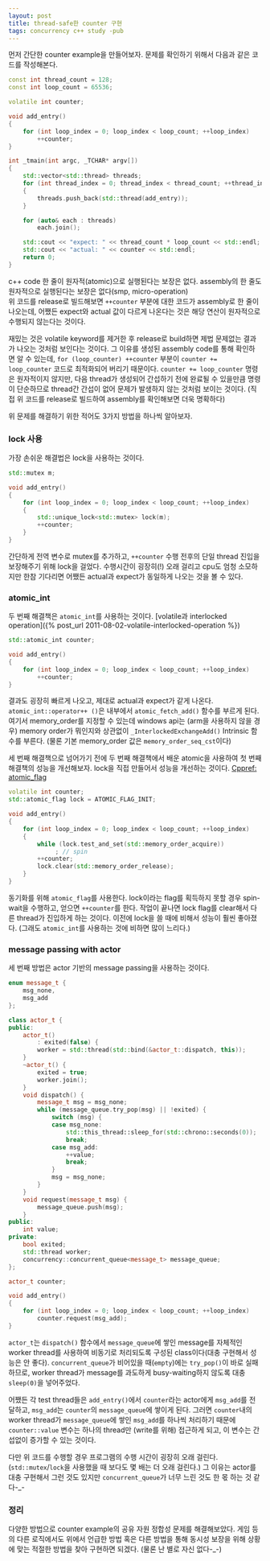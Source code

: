 ```yaml
---
layout: post
title: thread-safe한 counter 구현
tags: concurrency c++ study -pub
---
```


먼저 간단한 counter example을 만들어보자.
문제를 확인하기 위해서 다음과 같은 코드를 작성해본다.

```cpp
const int thread_count = 128;
const int loop_count = 65536;

volatile int counter;

void add_entry()
{
    for (int loop_index = 0; loop_index < loop_count; ++loop_index)
        ++counter;
}

int _tmain(int argc, _TCHAR* argv[])
{
    std::vector<std::thread> threads;
    for (int thread_index = 0; thread_index < thread_count; ++thread_index)
    {
        threads.push_back(std::thread(add_entry));
    }

    for (auto& each : threads)
        each.join();

    std::cout << "expect: " << thread_count * loop_count << std::endl;
    std::cout << "actual: " << counter << std::endl;
    return 0;
}
```

c++ code 한 줄이 원자적(atomic)으로 실행된다는 보장은 없다. assembly의 한 줄도 원자적으로 실행된다는 보장은 없다(smp, micro-operation)  
위 코드를 release로 빌드해보면 `++counter` 부분에 대한 코드가 assembly로 한 줄이 나오는데, 어쨌든 expect와 actual 값이 다르게 나온다는 것은 해당 연산이 원자적으로 수행되지 않는다는 것이다.

재밌는 것은 volatile keyword를 제거한 후 release로 build하면 제법 문제없는 결과가 나오는 것처럼 보인다는 것이다. 그 이유를 생성된 assembly code를 통해 확인하면 알 수 있는데, `for (loop_counter) ++counter` 부분이 `counter += loop_counter` 코드로 최적화되어 버리기 때문이다. `counter += loop_counter` 명령은 원자적이지 않지만, 다음 thread가 생성되어 간섭하기 전에 완료될 수 있을만큼 명령이 단순하므로 thread간 간섭이 없어 문제가 발생하지 않는 것처럼 보이는 것이다. (직접 위 코드를 release로 빌드하여 assembly를 확인해보면 더욱 명확하다)

위 문제를 해결하기 위한 적어도 3가지 방법을 하나씩 알아보자.

### lock 사용 ###

가장 손쉬운 해결법은 lock을 사용하는 것이다.

```cpp
std::mutex m;

void add_entry()
{
    for (int loop_index = 0; loop_index < loop_count; ++loop_index)
    {
        std::unique_lock<std::mutex> lock(m);
        ++counter;
    }
}
```

간단하게 전역 변수로 mutex를 추가하고, `++counter` 수행 전후의 단일 thread 진입을 보장해주기 위해 lock을 걸었다. 수행시간이 굉장히(!) 오래 걸리고 cpu도 엄청 소모하지만 한참 기다리면 어쨌든 actual과 expect가 동일하게 나오는 것을 볼 수 있다.

### atomic_int ###

두 번째 해결책은 `atomic_int`를 사용하는 것이다. [volatile과 interlocked operation]({% post_url 2011-08-02-volatile-interlocked-operation %})

```cpp
std::atomic_int counter;

void add_entry()
{
    for (int loop_index = 0; loop_index < loop_count; ++loop_index)
        ++counter;
}
```

결과도 굉장히 빠르게 나오고, 제대로 actual과 expect가 같게 나온다. `atomic_int::operator++ ()`은 내부에서 `atomic_fetch_add()` 함수를 부르게 된다. 여기서 memory_order를 지정할 수 있는데  windows api는 (arm을 사용하지 않을 경우) memory order가 뭐인지와 상관없이 `_InterlockedExchangeAdd()` Intrinsic 함수를 부른다. (물론 기본 memory_order 값은 `memory_order_seq_cst`이다)


세 번째 해결책으로 넘어가기 전에 두 번째 해결책에서 배운 atomic을 사용하여 첫 번째 해결책의 성능을 개선해보자. lock을 직접 만들어서 성능을 개선하는 것이다. [Cppref: atomic_flag](http://en.cppreference.com/w/cpp/atomic/atomic_flag)

```cpp
volatile int counter;
std::atomic_flag lock = ATOMIC_FLAG_INIT;

void add_entry()
{
    for (int loop_index = 0; loop_index < loop_count; ++loop_index)
    {
        while (lock.test_and_set(std::memory_order_acquire))
             ; // spin
        ++counter;
        lock.clear(std::memory_order_release);
    }
}
```

동기화를 위해 `atomic_flag`를 사용한다. lock이라는 flag를 획득하지 못할 경우 spin-wait을 수행하고, 얻으면 `++counter`를 한다. 작업이 끝나면 lock flag를 clear해서 다른 thread가 진입하게 하는 것이다. 이전에 lock을 쓸 때에 비해서 성능이 훨씬 좋아졌다. (그래도 `atomic_int`를 사용하는 것에 비하면 많이 느리다.)

### message passing with actor ###

세 번째 방법은 actor 기반의 message passing을 사용하는 것이다.

```cpp
enum message_t {
    msg_none,
    msg_add
};

class actor_t {
public:
    actor_t() 
        : exited(false) {
        worker = std::thread(std::bind(&actor_t::dispatch, this));
    }
    ~actor_t() {
        exited = true;
        worker.join();
    }
    void dispatch() {
        message_t msg = msg_none;
        while (message_queue.try_pop(msg) || !exited) {
            switch (msg) {
            case msg_none:
                std::this_thread::sleep_for(std::chrono::seconds(0));
                break;
            case msg_add:
                ++value;
                break;
            }
            msg = msg_none;
        }
    }
    void request(message_t msg) {
        message_queue.push(msg);
    }
public:
    int value;
private:
    bool exited;
    std::thread worker;
    concurrency::concurrent_queue<message_t> message_queue;
};

actor_t counter;

void add_entry()
{
    for (int loop_index = 0; loop_index < loop_count; ++loop_index)
        counter.request(msg_add);
}
```

`actor_t`는 `dispatch()` 함수에서 `message_queue`에 쌓인 message를 자체적인 worker thread를 사용하여 비동기로 처리되도록 구성된 class이다(대충 구현해서 성능은 안 좋다). `concurrent_queue`가 비어있을 때(`empty`)에는 `try_pop()`이 바로 실패하므로, worker thread가 message를 과도하게 busy-waiting하지 않도록 대충 `sleep(0)`을 넣어주었다.

어쨌든 각 test thread들은 `add_entry()`에서 `counter`라는 actor에게 `msg_add`를 전달하고, `msg_add`는 `counter`의 `message_queue`에 쌓이게 된다. 그러면 `counter`내의 worker thread가 `message_queue`에 쌓인 `msg_add`를 하나씩 처리하기 때문에 `counter::value` 변수는 하나의 thread만 (write를 위해) 접근하게 되고, 이 변수는 간섭없이 증가할 수 있는 것이다.

다만 위 코드를 수행할 경우 프로그램의 수행 시간이 굉장히 오래 걸린다. (`std::mutex`/`lock`을 사용했을 때 보다도 몇 배는 더 오래 걸린다.) 그 이유는 actor를 대충 구현해서 그런 것도 있지만 `concurrent_queue`가 너무 느린 것도 한 몫 하는 것 같다-_-

### 정리 ###

다양한 방법으로 counter example의 공유 자원 정합성 문제를 해결해보았다. 게임 등의 다른 로직에서도 위에서 언급한 방법 혹은 다른 방법을 통해 동시성 보장을 위해 상황에 맞는 적절한 방법을 찾아 구현하면 되겠다. (물론 난 별로 자신 없다-_-)